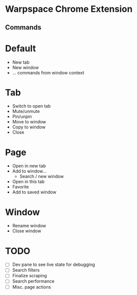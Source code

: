 # Warpspace Chrome Extension

## Commands

# Default

- New tab
- New window
- ... commands from window context

# Tab

- Switch to open tab
- Mute/unmute
- Pin/unpin
- Move to window
- Copy to window
- Close

# Page

- Open in new tab
- Add to window...
  - Search / new window
- Open in this tab
- Favorite
- Add to saved window

# Window

- Rename window
- Close window

# TODO

- [ ] Dev pane to see live state for debugging
- [ ] Search filters
- [ ] Finalize scraping
- [ ] Search performance
- [ ] Misc. page actions
